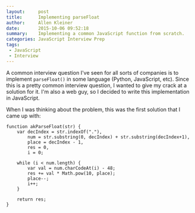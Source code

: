 ```yaml
---
layout:     post
title:      Implementing parseFloat
author:     Allen Kleiner
date:       2015-10-06 09:52:18
summary:    Implementing a common JavaScript function from scratch.
categories: JavaScript Interview Prep
tags:
 - JavaScript
 - Interview
---
```


A common interview question I've seen for all sorts of companies is to implement `parseFloat()` in some language (Python, JavaScript, etc). 
Since this is a pretty common interview question, I wanted to give my crack at a solution for it. I'm also a web guy, so I decided to write this implementation in JavaScript. 

When I was thinking about the problem, this was the first solution that I came up with:

```
function akParseFloat(str) {
    var decIndex = str.indexOf("."),
        num = str.substring(0, decIndex) + str.substring(decIndex+1), 
        place = decIndex - 1,
        res = 0,
        i = 0; 
        
    while (i < num.length) { 
        var val = num.charCodeAt(i) - 48;
        res += val * Math.pow(10, place);
        place--; 
        i++; 
    }
        
    return res;
}
```
